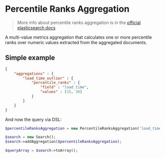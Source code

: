 # Percentile Ranks Aggregation

> More info about percentile ranks aggregation is in the [official elasticsearch docs][1]

A multi-value metrics aggregation that calculates one or more percentile
ranks over numeric values extracted from the aggregated documents.

## Simple example

```JSON
{
    "aggregations" : {
        "load_time_outlier" : {
            "percentile_ranks" : {
                "field" : "load_time",
                "values" : [15, 30]
            }
        }
    }
}
```

And now the query via DSL:

```php
$percentileRanksAggregation = new PercentileRanksAggregation('load_time_outlier', 'load_time', [15, 30]);

$search = new Search();
$search->addAggregation($percentileRanksAggregation);

$queryArray = $search->toArray();
```

[1]: https://www.elastic.co/guide/en/elasticsearch/reference/current/search-aggregations-metrics-percentile-rank-aggregation.html
